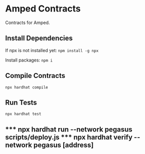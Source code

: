 # Amped Contracts
Contracts for Amped.

## Install Dependencies
If npx is not installed yet:
`npm install -g npx`

Install packages:
`npm i`

## Compile Contracts
`npx hardhat compile`

## Run Tests
`npx hardhat test`

*** npx hardhat run --network pegasus scripts/deploy.js
*** npx hardhat verify --network pegasus [address]
-------------------------------------------------------------------------------

